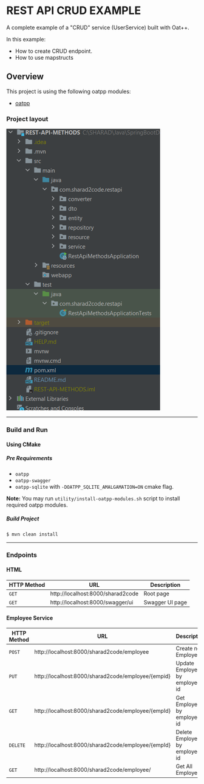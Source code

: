 # REST API CRUD EXAMPLE

A complete example of a "CRUD" service (UserService) built with Oat++.

In this example:

- How to create CRUD endpoint.
- How to use mapstructs

## Overview

This project is using the following oatpp modules:

- [oatpp](https://github.com/oatpp/oatpp)


### Project layout

![img.png](img.png)

---

### Build and Run

#### Using CMake

##### Pre Requirements

- `oatpp`
- `oatpp-swagger`
- `oatpp-sqlite` with `-DOATPP_SQLITE_AMALGAMATION=ON` cmake flag.

**Note:** You may run `utility/install-oatpp-modules.sh` script to install required oatpp modules.

##### Build Project

```
$ mvn clean install
```

---

### Endpoints

#### HTML

|HTTP Method|URL|Description|
|---|---|---|
|`GET`|http://localhost:8000/sharad2code | Root page |
|`GET`|http://localhost:8000/swagger/ui | Swagger UI page |

#### Employee Service

|HTTP Method|URL|Description|
|---|---|---|
|`POST`|http://localhost:8000/sharad2code/employee | Create new Employee |
|`PUT`|http://localhost:8000/sharad2code/employee/{empid} | Update Employee by employee id |
|`GET`|http://localhost:8000/sharad2code/employee/{empId} | Get Employee by employee id |
|`DELETE`|http://localhost:8000/sharad2code/employee/{empId} | Delete Employee by employee id |
|`GET`|http://localhost:8000/sharad2code/employee/ | Get All Employees |